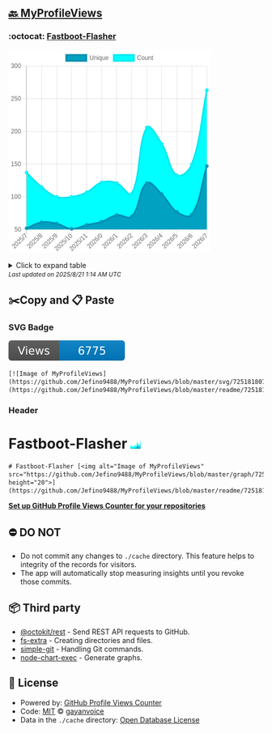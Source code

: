 ## [🔙 MyProfileViews](https://github.com/Jefino9488/MyProfileViews)

### :octocat: [Fastboot-Flasher](https://github.com/Jefino9488/Fastboot-Flasher)
![Image of MyProfileViews](https://github.com/Jefino9488/MyProfileViews/blob/master/graph/725181807/large/year.png)

<details>
	<summary>Click to expand table</summary>
	<h2>:calendar: Year Page Views Table</h2>
<table>
	<tr>
		<th>
			Last Updated
		</th>
		<th>
			Unique
		</th>
		<th>
			Count
		</th>
	</tr>
	<tr>
		<td>
			<code>2025/8/1</code>
		</td>
		<td>
			<code>147</code>
		</td>
		<td>
			<code>263</code>
		</td>
	</tr>
	<tr>
		<td>
			<code>2025/7/1</code>
		</td>
		<td>
			<code>73</code>
		</td>
		<td>
			<code>150</code>
		</td>
	</tr>
	<tr>
		<td>
			<code>2025/6/1</code>
		</td>
		<td>
			<code>77</code>
		</td>
		<td>
			<code>133</code>
		</td>
	</tr>
	<tr>
		<td>
			<code>2025/5/1</code>
		</td>
		<td>
			<code>104</code>
		</td>
		<td>
			<code>181</code>
		</td>
	</tr>
	<tr>
		<td>
			<code>2025/4/1</code>
		</td>
		<td>
			<code>121</code>
		</td>
		<td>
			<code>206</code>
		</td>
	</tr>
	<tr>
		<td>
			<code>2025/3/1</code>
		</td>
		<td>
			<code>70</code>
		</td>
		<td>
			<code>105</code>
		</td>
	</tr>
	<tr>
		<td>
			<code>2025/2/1</code>
		</td>
		<td>
			<code>72</code>
		</td>
		<td>
			<code>121</code>
		</td>
	</tr>
	<tr>
		<td>
			<code>2025/1/1</code>
		</td>
		<td>
			<code>62</code>
		</td>
		<td>
			<code>122</code>
		</td>
	</tr>
	<tr>
		<td>
			<code>2024/12/1</code>
		</td>
		<td>
			<code>57</code>
		</td>
		<td>
			<code>107</code>
		</td>
	</tr>
	<tr>
		<td>
			<code>2024/11/1</code>
		</td>
		<td>
			<code>51</code>
		</td>
		<td>
			<code>100</code>
		</td>
	</tr>
	<tr>
		<td>
			<code>2024/10/1</code>
		</td>
		<td>
			<code>59</code>
		</td>
		<td>
			<code>100</code>
		</td>
	</tr>
	<tr>
		<td>
			<code>2024/9/1</code>
		</td>
		<td>
			<code>61</code>
		</td>
		<td>
			<code>115</code>
		</td>
	</tr>
	<tr>
		<td>
			<code>2024/8/1</code>
		</td>
		<td>
			<code>52</code>
		</td>
		<td>
			<code>137</code>
		</td>
	</tr>
</table>

</details>
<small><i>Last updated on 2025/8/21 1:14 AM UTC</i></small>

## ✂️Copy and 📋 Paste
### SVG Badge
[![Image of MyProfileViews](https://github.com/Jefino9488/MyProfileViews/blob/master/svg/725181807/badge.svg)](https://github.com/Jefino9488/MyProfileViews/blob/master/readme/725181807/week.md)
```readme
[![Image of MyProfileViews](https://github.com/Jefino9488/MyProfileViews/blob/master/svg/725181807/badge.svg)](https://github.com/Jefino9488/MyProfileViews/blob/master/readme/725181807/week.md)
```
### Header
# Fastboot-Flasher [<img alt="Image of MyProfileViews" src="https://github.com/Jefino9488/MyProfileViews/blob/master/graph/725181807/small/year.png" height="20">](https://github.com/Jefino9488/MyProfileViews/blob/master/readme/725181807/year.md)
```readme
# Fastboot-Flasher [<img alt="Image of MyProfileViews" src="https://github.com/Jefino9488/MyProfileViews/blob/master/graph/725181807/small/year.png" height="20">](https://github.com/Jefino9488/MyProfileViews/blob/master/readme/725181807/year.md)
```
[**Set up GitHub Profile Views Counter for your repositories**](https://github.com/gayanvoice/github-profile-views-counter)
## ⛔ DO NOT
- Do not commit any changes to `./cache` directory. This feature helps to integrity of the records for visitors.
- The app will automatically stop measuring insights until you revoke those commits.
## 📦 Third party

- [@octokit/rest](https://www.npmjs.com/package/@octokit/rest) - Send REST API requests to GitHub.
- [fs-extra](https://www.npmjs.com/package/fs-extra) - Creating directories and files.
- [simple-git](https://www.npmjs.com/package/simple-git) - Handling Git commands.
- [node-chart-exec](https://www.npmjs.com/package/node-chart-exec) - Generate graphs.
## 📄 License
- Powered by: [GitHub Profile Views Counter](https://github.com/gayanvoice/github-profile-views-counter)
- Code: [MIT](./LICENSE) © [gayanvoice](https://github.com/gayanvoice/github-profile-views-counter)
- Data in the `./cache` directory: [Open Database License](https://opendatacommons.org/licenses/odbl/1-0/)